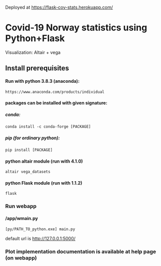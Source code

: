 
Deployed at https://flask-cov-stats.herokuapp.com/
# Covid-19 Norway statistics using Python+Flask
Visualization: Altair + vega
## Install prerequisites
#### Run with python 3.8.3 (anaconda):
	https://www.anaconda.com/products/individual
	
#### packages can be installed with given signature:
##### conda:
	conda install -c conda-forge [PACKAGE]
##### pip (for ordinary python):
	pip install [PACKAGE]


#### python altair module (run with 4.1.0)
	altair vega_datasets
#### python Flask module (run with 1.1.2)
	flask
    
### Run webapp
#### /app/wmain.py
	[py/PATH_TO_python.exe] main.py
default url is http://127.0.0.1:5000/
### Plot implementation documentation is available at help page (on webapp)







